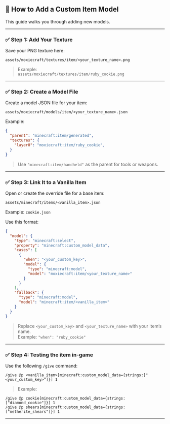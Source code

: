 ## 🧪 How to Add a Custom Item Model

This guide walks you through adding new models.

---

### ✅ Step 1: Add Your Texture

Save your PNG texture here:
```
assets/moxiecraft/textures/item/<your_texture_name>.png
```

> Example:  
> `assets/moxiecraft/textures/item/ruby_cookie.png`

---

### ✅ Step 2: Create a Model File

Create a model JSON file for your item:
```
assets/moxiecraft/models/item/<your_texture_name>.json
```

Example:
```json
{
  "parent": "minecraft:item/generated",
  "textures": {
    "layer0": "moxiecraft:item/ruby_cookie",
  }
}
```

> Use `"minecraft:item/handheld"` as the parent for tools or weapons.

---

### ✅ Step 3: Link It to a Vanilla Item

Open or create the override file for a base item:
```
assets/minecraft/items/<vanilla_item>.json
```

Example: `cookie.json`

Use this format:
```json
{
  "model": {
    "type": "minecraft:select",
    "property": "minecraft:custom_model_data",
    "cases": [
      {
        "when": "<your_custom_key>",
        "model": {
          "type": "minecraft:model",
          "model": "moxiecraft:item/<your_texture_name>"
        }
      }
    ],
    "fallback": {
      "type": "minecraft:model",
      "model": "minecraft:item/<vanilla_item>"
    }
  }
}
```

> Replace `<your_custom_key>` and `<your_texture_name>` with your item’s name.  
> Example: `"when": "ruby_cookie"`

---

### ✅ Step 4: Testing the item in-game

Use the following `/give` command:
```mcfunction
/give @p <vanilla_item>[minecraft:custom_model_data={strings:["<your_custom_key>"]}] 1
```

> Example:
```mcfunction
/give @p cookie[minecraft:custom_model_data={strings:["diamond_cookie"]}] 1
/give @p shears[minecraft:custom_model_data={strings:["netherite_shears"]}] 1
```

---